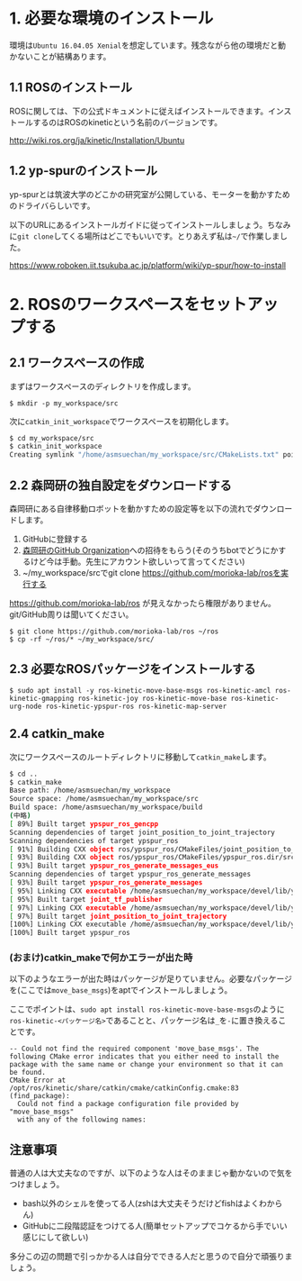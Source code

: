 # 1. 必要な環境のインストール
環境は`Ubuntu 16.04.05 Xenial`を想定しています。残念ながら他の環境だと動かないことが結構あります。

## 1.1 ROSのインストール
ROSに関しては、下の公式ドキュメントに従えばインストールできます。インストールするのはROSのkineticという名前のバージョンです。

http://wiki.ros.org/ja/kinetic/Installation/Ubuntu

## 1.2 yp-spurのインストール
yp-spurとは筑波大学のどこかの研究室が公開している、モーターを動かすためのドライバらしいです。

以下のURLにあるインストールガイドに従ってインストールしましょう。ちなみに`git clone`してくる場所はどこでもいいです。とりあえず私は`~/`で作業しました。

https://www.roboken.iit.tsukuba.ac.jp/platform/wiki/yp-spur/how-to-install

# 2. ROSのワークスペースをセットアップする
## 2.1 ワークスペースの作成
まずはワークスペースのディレクトリを作成します。

```
$ mkdir -p my_workspace/src
```

次に`catkin_init_workspace`でワークスペースを初期化します。

```sh
$ cd my_workspace/src
$ catkin_init_workspace
Creating symlink "/home/asmsuechan/my_workspace/src/CMakeLists.txt" pointing to "/opt/ros/kinetic/share/catkin/cmake/toplevel.cmake"
```

## 2.2 森岡研の独自設定をダウンロードする
森岡研にある自律移動ロボットを動かすための設定等を以下の流れでダウンロードします。

1. GitHubに登録する
2. [森岡研のGitHub Organization](https://github.com/morioka-lab)への招待をもらう(そのうちbotでどうにかするけど今は手動。先生にアカウント欲しいって言ってください)
3. ~/my_workspace/srcでgit clone https://github.com/morioka-lab/rosを実行する

https://github.com/morioka-lab/ros が見えなかったら権限がありません。git/GitHub周りは聞いてください。

```
$ git clone https://github.com/morioka-lab/ros ~/ros
$ cp -rf ~/ros/* ~/my_workspace/src/
```

## 2.3 必要なROSパッケージをインストールする

```
$ sudo apt install -y ros-kinetic-move-base-msgs ros-kinetic-amcl ros-kinetic-gmapping ros-kinetic-joy ros-kinetic-move-base ros-kinetic-urg-node ros-kinetic-ypspur-ros ros-kinetic-map-server
```

## 2.4 catkin_make
次にワークスペースのルートディレクトリに移動して`catkin_make`します。

```sh
$ cd ..
$ catkin_make
Base path: /home/asmsuechan/my_workspace
Source space: /home/asmsuechan/my_workspace/src
Build space: /home/asmsuechan/my_workspace/build
(中略)
[ 89%] Built target ypspur_ros_gencpp
Scanning dependencies of target joint_position_to_joint_trajectory
Scanning dependencies of target ypspur_ros
[ 91%] Building CXX object ros/ypspur_ros/CMakeFiles/joint_position_to_joint_trajectory.dir/src/joint_position_to_joint_trajectory.cpp.o
[ 93%] Building CXX object ros/ypspur_ros/CMakeFiles/ypspur_ros.dir/src/ypspur_ros.cpp.o
[ 93%] Built target ypspur_ros_generate_messages_eus
Scanning dependencies of target ypspur_ros_generate_messages
[ 93%] Built target ypspur_ros_generate_messages
[ 95%] Linking CXX executable /home/asmsuechan/my_workspace/devel/lib/ypspur_ros/joint_tf_publisher
[ 95%] Built target joint_tf_publisher
[ 97%] Linking CXX executable /home/asmsuechan/my_workspace/devel/lib/ypspur_ros/joint_position_to_joint_trajectory
[ 97%] Built target joint_position_to_joint_trajectory
[100%] Linking CXX executable /home/asmsuechan/my_workspace/devel/lib/ypspur_ros/ypspur_ros
[100%] Built target ypspur_ros
```

### (おまけ)catkin_makeで何かエラーが出た時
以下のようなエラーが出た時はパッケージが足りていません。必要なパッケージを(ここでは`move_base_msgs`)をaptでインストールしましょう。

ここでポイントは、`sudo apt install ros-kinetic-move-base-msgs`のように`ros-kinetic-<パッケージ名>`であることと、パッケージ名は`_`を`-`に置き換えることです。

```
-- Could not find the required component 'move_base_msgs'. The following CMake error indicates that you either need to install the package with the same name or change your environment so that it can be found.
CMake Error at /opt/ros/kinetic/share/catkin/cmake/catkinConfig.cmake:83 (find_package):
  Could not find a package configuration file provided by "move_base_msgs"
  with any of the following names:
```

## 注意事項
普通の人は大丈夫なのですが、以下のような人はそのままじゃ動かないので気をつけましょう。

* bash以外のシェルを使ってる人(zshは大丈夫そうだけどfishはよくわからん)
* GitHubに二段階認証をつけてる人(簡単セットアップでコケるから手でいい感じにして欲しい)

多分この辺の問題で引っかかる人は自分でできる人だと思うので自分で頑張りましょう。
